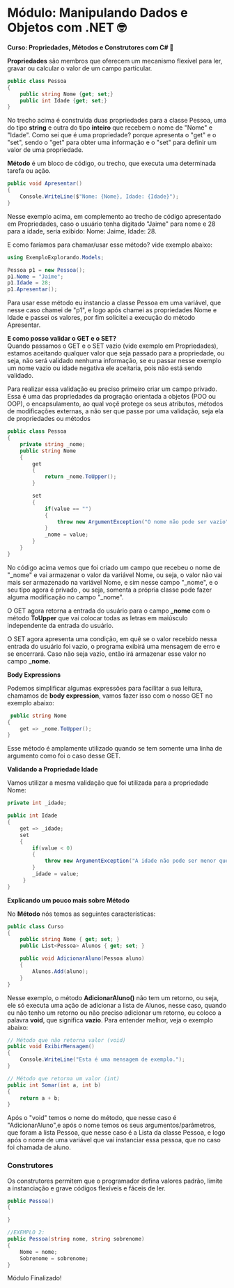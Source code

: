  # Módulo: Manipulando Dados e Objetos com .NET :nerd_face:

<strong>Curso: Propriedades, Métodos e Construtores com C# :construction:</strong>

<p><b>Propriedades</b> são membros que oferecem um mecanismo flexível para ler, gravar ou calcular o valor de um campo particular.
</p>

```C#
public class Pessoa
{
    public string Nome {get; set;}
    public int Idade {get; set;}
}
```
No trecho acima é construída duas propriedades para a classe Pessoa, uma do tipo <b>string</b> e outra do tipo <b>inteiro</b> que recebem o nome de "Nome" e "Idade". Como sei que é uma propriedade? porque apresenta o "get" e o "set", sendo o "get" para obter uma informação e o "set" para definir um valor de uma propriedade.

<p><b>Método</b> é um bloco de código, ou trecho, que executa uma determinada tarefa ou ação.

```C#
public void Apresentar()
{
    Console.WriteLine($"Nome: {Nome}, Idade: {Idade}");
}
```
Nesse exemplo acima, em complemento ao trecho de código apresentado em Propriedades, caso o usuário tenha digitado "Jaime" para nome e 28 para a idade, seria exibido: Nome: Jaime, Idade: 28.

E como faríamos para chamar/usar esse método? vide exemplo abaixo:

```C#
using ExemploExplorando.Models;

Pessoa p1 = new Pessoa();
p1.Nome = "Jaime";
p1.Idade = 28;
p1.Apresentar();
```
<p>Para usar esse método eu instancio a classe Pessoa em uma variável, que nesse caso chamei de "p1", e logo após chamei as propriedades Nome e Idade e passei os valores, por fim solicitei a execução do método Apresentar.</p>

<p><b>E como posso validar o GET e o SET?</b><br>
Quando passamos o GET e o SET vazio (vide exemplo em Propriedades), estamos aceitando qualquer valor que seja passado para a propriedade, ou seja, não será validado nenhuma informação, se eu passar nesse exemplo um nome vazio ou idade negativa ele aceitaria, pois não está sendo validado.</p>

<p>Para realizar essa validação eu preciso primeiro criar um campo privado. Essa é uma das propriedades da progração orientada a objetos (POO ou OOP), o encapsulamento, ao qual voçê protege os seus atributos, métodos de modificações externas, a não ser que passe por uma validação, seja ela de propriedades ou métodos</p>

```C#
public class Pessoa
{
    private string _nome;
    public string Nome 
    { 
        get
        {
            return _nome.ToUpper();
        }

        set
        {
            if(value == "")
            {
                throw new ArgumentException("O nome não pode ser vazio");
            }
            _nome = value;
        }
    }
}
```
<p>No código acima vemos que foi criado um campo que recebeu o nome de "_nome" e vai armazenar o valor da variável Nome, ou seja, o valor não vai mais ser armazenado na variável Nome, e sim nesse campo "_nome", e o seu tipo agora é privado , ou seja, somenta a própria classe pode fazer alguma modificação no campo "_nome".</p>

<p>O GET agora retorna a entrada do usuário para o campo <b>_nome</b> com o método <b>ToUpper</b> que vai colocar todas as letras em maiúsculo independente da entrada do usuário.</b></p>

<p>O SET agora apresenta uma condição, em quê se o valor recebido nessa entrada do usuário foi vazio, o programa exibirá uma mensagem de erro e se encerrará. Caso não seja vazio, então irá armazenar esse valor no campo <b>_nome.</b></p>

<p><b>Body Expressions</b></p>

Podemos simplificar algumas expressões para facilitar a sua leitura, chamamos de <b>body expression</b>, vamos fazer isso com o nosso GET no exemplo abaixo:</p>

```C#
 public string Nome 
{ 
    get => _nome.ToUpper();
}
```
Esse método é amplamente utilizado quando se tem somente uma linha de argumento como foi o caso desse GET.<br>

<p><b>Validando a Propriedade Idade</b></p>

Vamos utilizar a mesma validação que foi utilizada para a propriedade Nome:<br>

```C#
private int _idade;

public int Idade 
{
    get => _idade;
    set
    {
        if(value < 0)
        {
            throw new ArgumentException("A idade não pode ser menor que zero");
        }
        _idade = value;
     }
}
```
<b>Explicando um pouco mais sobre Método</b>

<p>No <b>Método</b> nós temos as seguintes características:</p>

```C#
public class Curso
{
    public string Nome { get; set; }
    public List<Pessoa> Alunos { get; set; }

    public void AdicionarAluno(Pessoa aluno)
    {
        Alunos.Add(aluno);
    }
}
```
<p>Nesse exemplo, o método <b>AdicionarAluno()</b> não tem um retorno, ou seja, ele só executa uma ação de adicionar a lista de Alunos, nesse caso, quando eu não tenho um retorno ou não preciso adicionar um retorno, eu coloco a palavra <b>void</b>, que significa <b>vazio</b>. Para entender melhor, veja o exemplo abaixo:</p>

```C#
// Método que não retorna valor (void)
public void ExibirMensagem()
{
    Console.WriteLine("Esta é uma mensagem de exemplo.");
}

// Método que retorna um valor (int)
public int Somar(int a, int b)
{
    return a + b;
}
```
<p> Após o "void" temos o nome do método, que nesse caso é "AdicionarAluno",e após o nome temos os seus argumentos/parâmetros, que foram a lista Pessoa, que nesse caso é a Lista da classe Pessoa, e logo após o nome de uma variável que vai instanciar essa pessoa, que no caso foi chamada de aluno.</p>

### Construtores

<p> Os construtores permitem que o programador defina valores padrão, limite a instanciação e grave códigos flexíveis e fáceis de ler.</p>

```C#
public Pessoa()
{

}

//EXEMPLO 2:
public Pessoa(string nome, string sobrenome)
{
    Nome = nome;
    Sobrenome = sobrenome;
}
```
Módulo Finalizado!